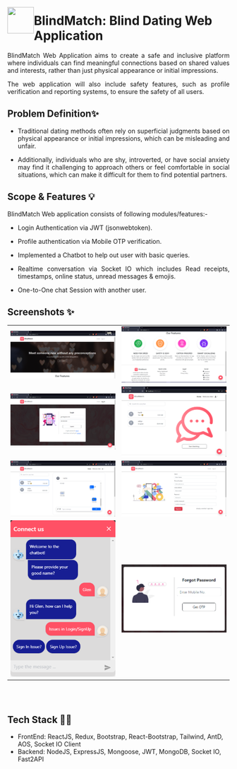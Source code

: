 <img align="left" style="margin-top:25px" width="60" height="60" src="frontend/src/assets/images/app-logo.png">

# BlindMatch: Blind Dating Web Application

<p style='text-align: justify;'>BlindMatch Web Application aims to create a safe and inclusive platform where individuals can find meaningful connections based on shared values and interests, rather than just physical appearance or initial impressions. </p>
<p style='text-align: justify;'>The web application will also include safety features, such as profile verification and reporting systems, to ensure the safety of all users.</p>

## Problem Definition✨

- <p style='text-align: justify;'>Traditional dating methods often rely on superficial judgments based on physical appearance or initial impressions, which can be misleading and unfair. </p>
- <p style='text-align: justify;'>Additionally, individuals who are shy, introverted, or have social anxiety may find it challenging to approach others or feel comfortable in social situations, which can make it difficult for them to find potential partners.</p>


## Scope & Features 💡

BlindMatch Web application consists of following modules/features:-

- <p style='text-align: justify;'> Login Authentication via JWT (jsonwebtoken).</p>
- <p style='text-align: justify;'>Profile authentication via Mobile OTP verification.</p>
- <p style='text-align: justify;'>Implemented a Chatbot to help out user with basic queries.</p>
- <p style='text-align: justify;'>Realtime conversation via Socket IO which includes Read receipts, timestamps, online status, unread messages & emojis.</p>
- <p style='text-align: justify;'>One-to-One chat Session with another user.</p>

## Screenshots ✨

<table>
    <tr>
        <td><img src="Images/SS/1.png" width="100%"></td>
        <td><img src="Images/SS/2.png"></td>
    </tr>
    <tr>
        <td><img src="Images/SS/3.png"></td>
         <td><img src="Images/SS/4.png"></td>
    </tr>
    <tr>
        <td><img src="Images/SS/5.png"></td>
         <td><img src="Images/SS/7.png"></td>
    </tr>
    <tr>
        <td><img src="Images/SS/6.png"></td>
         <td><img src="Images/SS/8.png"></td>
    </tr>
</table>


<br>
<br>

## Tech Stack 👨‍💻

- FrontEnd: ReactJS, Redux, Bootstrap, React-Bootstrap, Tailwind, AntD, AOS, Socket IO Client
- Backend: NodeJS, ExpressJS, Mongoose, JWT, MongoDB, Socket IO, Fast2API